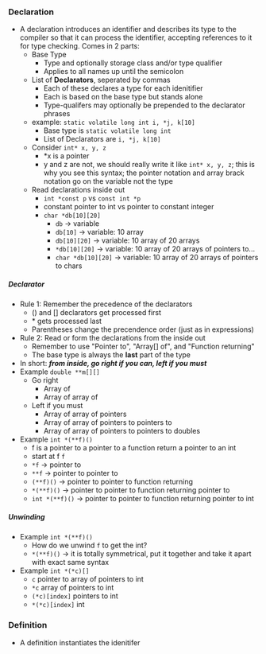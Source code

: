 ### Declaration
* A declaration introduces an identifier and describes its type to the compiler so that it can process the identifier, accepting references to it for type checking. Comes in 2 parts:
	* Base Type
		* Type and optionally storage class and/or type qualifier
		* Applies to all names up until the semicolon
	* List of **Declarators**, seperated by commas
		* Each of  these declares a type for each idenitifier
		* Each is based on the base type but stands alone
		* Type-qualifers may optionally be prepended to the declarator phrases
	* example: `static volatile long int i, *j, k[10]`
		* Base type is `static volatile long int`
		* List of Declarators are `i, *j, k[10]`
	* Consider `int* x, y, z`
		* \*x is a pointer
		* y and z are not, we should really write it like `int* x, y, z`; this is why you see this syntax; the pointer notation and array brack notation go on the variable not the type
	* Read declarations inside out
		* `int *const p` vs `const int *p`
		* constant pointer to int vs pointer to constant integer
		* `char *db[10][20]`
			* `db` -> variable
			* `db[10]` -> variable: 10 array
			* `db[10][20]` -> variable: 10 array of 20 arrays
			* `*db[10][20]` -> variable: 10 array of 20 arrays of pointers to...
			* `char *db[10][20]` -> variable: 10 array of 20 arrays of pointers to chars
##### Declarator
* Rule 1: Remember the precedence of the declarators
	* () and \[\] declarators get processed first
	* \* gets processed last
	* Parentheses change the precendence order (just as in expressions)
* Rule 2: Read or form the declarations from the inside out
	* Remember to use "Pointer to", "Array\[\] of", and "Function returning"
	* The base type is always the **last** part of the type
* In short: ***from inside, go right if you can, left if you must***
* Example `double **m[][]`
	* Go right
		* Array of
		* Array of array of
	* Left if you must
		* Array of array of pointers
		* Array of array of pointers to pointers to
		* Array of array of pointers to pointers to doubles
* Example `int *(**f)()`
	* f is a pointer to a pointer to a function return a pointer to an int
	* start at f `f`
	* `*f` -> pointer to
	* `**f` -> pointer to pointer to
	* `(**f)()` -> pointer to pointer to function returning
	* `*(**f)()` -> pointer to pointer to function returning pointer to
	* `int *(**f)()` -> pointer to pointer to function returning pointer to int
##### Unwinding
* Example `int *(**f)()`
	* How do we unwind `f` to get the int?
	* `*(**f)()` -> it is totally symmetrical, put it together and take it apart with exact same syntax
* Example `int *(*c)[]`
	* `c` pointer to array of pointers to int
	* `*c` array of pointers to int
	* `(*c)[index]` pointers to int
	* `*(*c)[index]` int
### Definition
* A definition instantiates the idenitifer